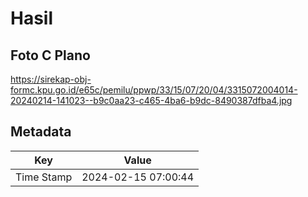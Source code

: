 # Hasil

## Foto C Plano

https://sirekap-obj-formc.kpu.go.id/e65c/pemilu/ppwp/33/15/07/20/04/3315072004014-20240214-141023--b9c0aa23-c465-4ba6-b9dc-8490387dfba4.jpg


## Metadata

| Key        | Value               |
| ---------- | ------------------- |
| Time Stamp | 2024-02-15 07:00:44 |



